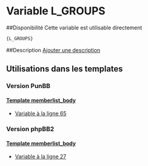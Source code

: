 # Variable L_GROUPS

##Disponibilité
Cette variable est utilisable directement

```html
{L_GROUPS}
```

##Description
[Ajouter une description](https://fa-tvars.appspot.com/var/L_GROUPS)

## Utilisations dans les templates

### Version PunBB

#### [Template memberlist_body](punbb/memberlist_body.md#readme)
* [Variable &agrave; la ligne 65](../punbb/memberlist_body.tpl#L65)

### Version phpBB2

#### [Template memberlist_body](subsilver/memberlist_body.md#readme)
* [Variable &agrave; la ligne 27](../subsilver/memberlist_body.tpl#L27)